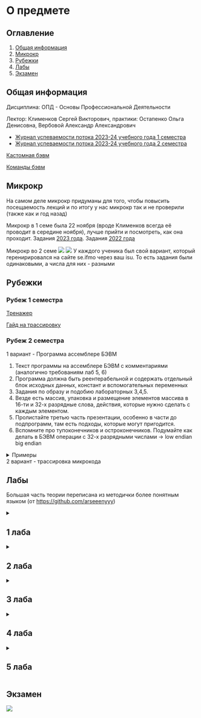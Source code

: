 # О предмете

## Оглавление

1. [Общая информация](#info)
2. [Микрокр](#microkr)
3. [Рубежки](#rubez)
4. [Лабы](#labs)
5. [Экзамен](#exam)

## Общая информация <a name="info"></a>

Дисциплина: ОПД - Основы Профессиональной Деятельности

Лектор: Клименков Сергей Викторович, практики: Остапенко Ольга Денисовна, Вербовой Александр Александрович

- [Журнал успеваемости потока 2023-24 учебного года 1 семестра](https://docs.google.com/spreadsheets/d/13S-2iAf4nN32t-FHNJ_jX8qY8gaT1N2PcAmV19g3OMo/edit#gid=1376124505)
- [Журнал успеваемости потока 2023-24 учебного года 2 семестра](https://docs.google.com/spreadsheets/d/1r8d1n3sGhOtqBdFpx-kMUNpaGigBS6X_fC8O7VNI1Jc/edit#gid=881512036)

[Кастомная бэвм](custom.jar)

[Команды бэвм](interpreter.txt)

## Микрокр <a name="microkr"></a>

На самом деле микрокр придуманы для того, чтобы повысить посещаемость лекций и по итогу у нас микрокр так и не
проверили (также как и год назад)

Микрокр в 1 семе была 22 ноября (вроде Клименков всегда её проводит в середине ноября), лучше прийти и посмотреть, как
она проходит.
Задания [2023 года](https://github.com/petrovviacheslav/myitmo/blob/main/%D0%9E%D0%9F%D0%94/%D0%BC%D0%B8%D0%BA%D1%80%D0%BE%D0%BA%D1%80/1.pdf).
Задания [2022 года](https://github.com/maxbarsukov/itmo/blob/master/1-2%20%D0%BE%D0%BF%D0%B4/%D0%BC%D0%B8%D0%BA%D1%80%D0%BE%D0%BA%D1%80/3/full.pdf)

Микрокр во 2 семе
![](https://i.imgur.com/PE16Yzz.png)
![](https://i.imgur.com/vNyTaJc.png)
У каждого ученика был свой вариант, который геренирировался на сайте se.ifmo через ваш isu. То есть задания были
одинаковыми, а числа для них - разными

## Рубежки <a name="rubez"></a>


### Рубеж 1 семестра
[Тренажер](https://se.ifmo.ru/~s263975/program-tracing/)

[Гайд на трассировку](https://www.youtube.com/watch?v=u2-U5QQYgZw)

### Рубеж 2 семестра

1 вариант - Программа ассемблере БЭВМ
1. Текст программы на ассемблере БЭВМ с комментариями (аналогично требованиям лаб 5, 6)
2. Программа должна быть реентерабельной и содержать отдельный блок исходных данных, констант и вспомогательных переменных
3. Задания по образу и подобию лабораторных 3,4,5.
4. Везде есть массив, упаковка и размещение элементов массива в 16-ти и 32-х разрядные слова, действия, которые нужно сделать с каждым элементом.
5. Пролистайте третью часть презентации, особенно в части до подпрограмм, там есть подходы, которые могут пригодится.
6. Вспомните про тупоконечников и остроконечников. Подумайте как делать в БЭВМ операции с 32-х разрядными числами -> low endian big endian

<details>
<summary>Примеры</summary>

````
ORG 0x100

ARR_START: WORD $ARR
ARR_END: WORD 0
ARR_LENGTH: WORD 18
SMASK: WORD 0x0020
RES_H: WORD 0x0
RES_L: WORD 0x0

CUR_H: WORD 0x0
CUR_L: WORD 0x0

CUR_ADR: WORD 0x0

START:
CLA
ST RES_H
ST RES_L

LD ARR_START
ST CUR_ADR

ADD ARR_LENGTH
ADD ARR_LENGTH
ST ARR_END

MAIN_LOOP:
LD (CUR_ADR)+
ST CUR_H
LD (CUR_ADR)
ST CUR_L

LD CUR_ADR
DEC
ADD #6
ST CUR_ADR

LD CUR_H
AND SMASK
BZS POS
NEG
OR CUR_H
POS:
ST CUR_H

LD CUR_L
ADD RES_L
ST RES_L
CALL SIGN_CHECK
LD RES_H
ADD CUR_H
LD CUR_ADR
CMP ARR_END
BGE STOP
JUMP MAIN_LOOP
STOP:
HLT

SIGN_CHECK:
LD CUR_L
BMI NEGATIVE
POSITIVE:
LD RES_H
ADC #0
ST RES_H
RET
NEGATIVE:
LD RES_H
ADC #-1
ST RES_H
RET


ORG 0x6D2
ARR:
````
![](https://i.imgur.com/G3ktdDe.jpg)


У меня был очень похожий вариант, я сделал по другому, вот код:
````
````

Другие коды, которые разбирались до рубежки, то есть ребята сами придумывали задание, а потом реализовывали его (мне это очень помогло подготовиться):
````
````
</details>
2 вариант - трассировка микрокода

## Лабы <a name="labs"></a>

Большая часть теории переписана из методички более понятным языком (от https://github.com/arseeenyyy)
<details>
<summary><h2>1 лаба</h2></summary>

Первая лаба по ОПД - можно сказать самая первая крупная проблема, с которой вы столкнётесь, как только поступите на ВТ.
Остальные лабы (в 1 семестре) по другим предметам значительно легче.
Скорее всего вы сдадите эту лабу только тогда, когда практик решит, что достаточно помучал вас (обычно это происходит в
конце октября - начале ноября).
В принципе можно установить Linux, как вторую ОС или подсистему, ну или пользуйтесь виртуалкой (VirtualBox / VMware),
так как вы замучаетесь отрабатывать команды на helios'е.

Годные курсы на степике, которые помогут изучить команды (их очень много) + опции, - [первый](https://stepik.org/course/548/syllabus) и [второй](https://stepik.org/course/762/syllabus). Если у вас
мало времени, то проходите только второй.

Небольшие мануалы для сдачи:

- [Неплохая теория для сдачи от знакомого](https://docs.google.com/document/d/19otD1kkqn4YImn4nDXEeJ2ycgZoWlZ9C/edit)
- [Ещё один гугл док (прям с нуля)](https://docs.google.com/document/d/1XZ7bkOy13lZGQ0-5w4AaAFLb610I_oCZKR_OsyIkvao/)
- [Дополнение к предыдущему](https://docs.google.com/document/d/1Bc6oI4yNCBIUSL9HYmv4jfmCJZzMQJRaJLEnP4KGhTY/)

</details>
<details>
<summary><h2>2 лаба</h2></summary>
[Лучший видос для кристального понимания](https://www.youtube.com/watch?v=5DXYGx7RtZY)

Мануал:

- [Про основное расписано](https://docs.google.com/document/d/1uIEith7IyBjr1Ml_8ONNz5hXl6lLQfBaHNtGxB_ksww/edit)

</details>
<details>
<summary><h2>3 лаба</h2></summary>

Ничего особо сложного нет, можно сделать свою лабу ~~по аналогии с каким-то другим отчётом с чьего-то гита~~. Также
почитайте в методичке про адресацию и потактовое исполнение команд loop и jump

Мануал:

- [Лучше читать здесь](https://docs.google.com/document/d/1ibxWGHrGqzumBXy3c-ye6oFcl5KJKDzT_ZZbq8nSPpU/edit)

</details>

<details>
<summary><h2>4 лаба</h2></summary>

У вас отдельно есть функция (идёт после -----), команды в которой вы должны раскодировать, и основная прога, которая применяет эту функцию на некоторый набор чисел, типо f(x) + f(y) - f(z-1)

блять потом допишу

</details>

<details>
<summary><h2>5 лаба</h2></summary>

блять потом допишу

</details>

## Экзамен <a name="exam"></a>

![](https://i.imgur.com/nvfO5L3.jpg)

